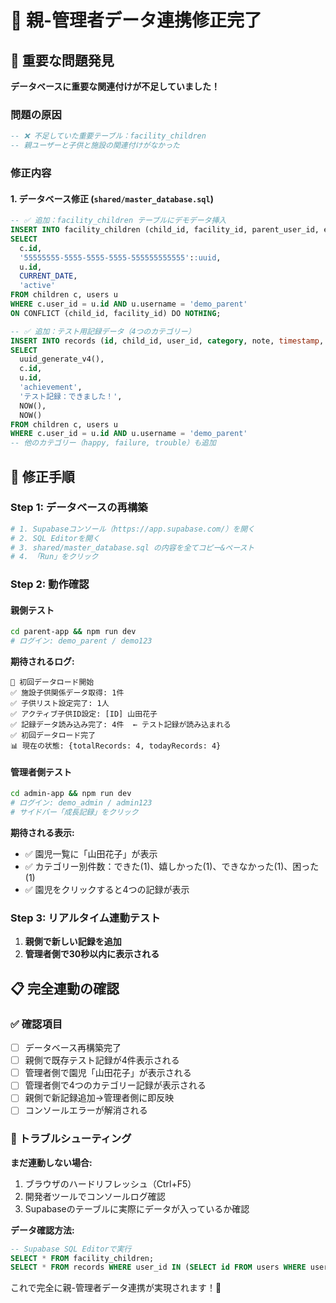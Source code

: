 # 🔧 親-管理者データ連携修正完了

## 🚨 重要な問題発見

**データベースに重要な関連付けが不足していました！**

### 問題の原因
```sql
-- ❌ 不足していた重要テーブル：facility_children
-- 親ユーザーと子供と施設の関連付けがなかった
```

### 修正内容

#### 1. データベース修正 (`shared/master_database.sql`)
```sql
-- ✅ 追加：facility_children テーブルにデモデータ挿入
INSERT INTO facility_children (child_id, facility_id, parent_user_id, enrollment_date, status)
SELECT 
  c.id,
  '55555555-5555-5555-5555-555555555555'::uuid,
  u.id,
  CURRENT_DATE,
  'active'
FROM children c, users u
WHERE c.user_id = u.id AND u.username = 'demo_parent'
ON CONFLICT (child_id, facility_id) DO NOTHING;

-- ✅ 追加：テスト用記録データ（4つのカテゴリー）
INSERT INTO records (id, child_id, user_id, category, note, timestamp, created_at)
SELECT 
  uuid_generate_v4(),
  c.id,
  u.id,
  'achievement',
  'テスト記録：できました！',
  NOW(),
  NOW()
FROM children c, users u
WHERE c.user_id = u.id AND u.username = 'demo_parent'
-- 他のカテゴリー（happy, failure, trouble）も追加
```

## 🚀 修正手順

### Step 1: データベースの再構築
```bash
# 1. Supabaseコンソール（https://app.supabase.com/）を開く
# 2. SQL Editorを開く
# 3. shared/master_database.sql の内容を全てコピー&ペースト
# 4. 「Run」をクリック
```

### Step 2: 動作確認

#### 親側テスト
```bash
cd parent-app && npm run dev
# ログイン: demo_parent / demo123
```

**期待されるログ:**
```
🚀 初回データロード開始
✅ 施設子供関係データ取得: 1件
✅ 子供リスト設定完了: 1人
✅ アクティブ子供ID設定: [ID] 山田花子
✅ 記録データ読み込み完了: 4件  ← テスト記録が読み込まれる
✅ 初回データロード完了
📊 現在の状態: {totalRecords: 4, todayRecords: 4}
```

#### 管理者側テスト  
```bash
cd admin-app && npm run dev
# ログイン: demo_admin / admin123
# サイドバー「成長記録」をクリック
```

**期待される表示:**
- ✅ 園児一覧に「山田花子」が表示
- ✅ カテゴリー別件数：できた(1)、嬉しかった(1)、できなかった(1)、困った(1)
- ✅ 園児をクリックすると4つの記録が表示

### Step 3: リアルタイム連動テスト

1. **親側で新しい記録を追加**
2. **管理者側で30秒以内に表示される**

## 📋 完全連動の確認

### ✅ 確認項目
- [ ] データベース再構築完了
- [ ] 親側で既存テスト記録が4件表示される  
- [ ] 管理者側で園児「山田花子」が表示される
- [ ] 管理者側で4つのカテゴリー記録が表示される
- [ ] 親側で新記録追加→管理者側に即反映
- [ ] コンソールエラーが解消される

### 🔧 トラブルシューティング

**まだ連動しない場合:**
1. ブラウザのハードリフレッシュ（Ctrl+F5）
2. 開発者ツールでコンソールログ確認
3. Supabaseのテーブルに実際にデータが入っているか確認

**データ確認方法:**
```sql
-- Supabase SQL Editorで実行
SELECT * FROM facility_children;
SELECT * FROM records WHERE user_id IN (SELECT id FROM users WHERE username = 'demo_parent');
```

これで完全に親-管理者データ連携が実現されます！🎉

